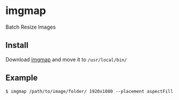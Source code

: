 # imgmap

Batch Resize Images

## Install

Download [imgmap](https://github.com/hexagons/imgmap/raw/master/imgmap) and move it to `/usr/local/bin/`

## Example

~~~
$ imgmap /path/to/image/folder/ 1920x1080 --placement aspectFill
~~~
